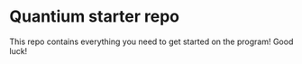 # Quantium starter repo

This repo contains everything you need to get started on the program! Good luck!
